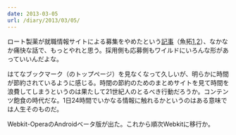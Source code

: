 ```yaml
---
date: 2013-03-05
url: /diary/2013/03/05/
---
```


ロート製薬が就職情報サイトによる募集をやめたという[記事](http://mainichi.jp/select/news/20130224mog00m020004000c.html "大学生／就活:ロート製薬、あえて脱・ネット 「思い」持つ学生と本音で対話－ 毎日ｊｐ(毎日新聞)")（魚拓[1](http://megalodon.jp/2013-0314-2355-31/mainichi.jp/select/news/20130224mog00m020004000c.html),[2](http://megalodon.jp/2013-0314-2355-57/mainichi.jp/select/news/20130224mog00m020004000c2.html)）、なかなか痛快な話で、もっとやれと思う。採用側も応募側もワイルドにいろんな形があっていいんだよな。

はてなブックマーク（のトップページ）を見なくなって久しいが、明らかに時間が節約されているように感じる。時間の節約のためのまとめサイトを見て時間を浪費してしまうというのは果たして21世紀人のとるべき行動だろうか。コンテンツ飽食の時代だな。1日24時間でいかなる情報に触れるかというのはある意味では人生そのものだ。

Webkit-OperaのAndroidベータ版が出た。これから順次Webkitに移行か。